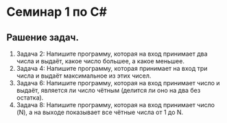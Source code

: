 # Семинар 1 по C#

## Рашение задач.
1. Задача 2: Напишите программу, которая на вход принимает два числа и выдаёт, какое число большее, а какое меньшее.
2. Задача 4: Напишите программу, которая принимает на вход три числа и выдаёт максимальное из этих чисел.
3. Задача 6: Напишите программу, которая на вход принимает число и выдаёт, является ли число чётным (делится ли оно на два без остатка).
4. Задача 8: Напишите программу, которая на вход принимает число (N), а на выходе показывает все чётные числа от 1 до N.